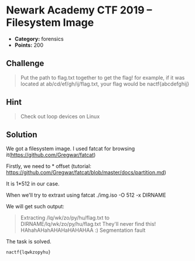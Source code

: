 # Newark Academy CTF 2019 – Filesystem Image

* **Category:** forensics
* **Points:** 200

## Challenge

> Put the path to flag.txt together to get the flag! for example, if it was located at ab/cd/ef/gh/ij/flag.txt, your flag would be nactf{abcdefghij}

## Hint

>Check out loop devices on Linux

## Solution

We got a filesystem image. I used fatcat for browsing it(https://github.com/Gregwar/fatcat)

Firstly, we need to * offset (tutorial: https://github.com/Gregwar/fatcat/blob/master/docs/partition.md)

It is 1*512 in our case.

When we'll try to extraxt using fatcat ./img.iso -O 512 -x DIRNAME

We will get such output:

>Extracting /lq/wk/zo/py/hu/flag.txt to DIRNAME/lq/wk/zo/py/hu/flag.txt
>They'll never find this! HAhahAHahAHAHaHAHAHAA
>:)
>Segmentation fault

The task is solved.


```
nactf{lqwkzopyhu}
```